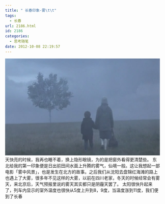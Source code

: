 ```yaml
---
title: " 长春印象-雾\t\t"
tags:
  - 长春
url: 2186.html
id: 2186
categories:
  - 思考随笔
date: 2012-10-08 22:19:57
---
```


![20121008-223441.jpg](../../images//2012/10/20121008-223441.jpg) 天快亮的时候，我再也睡不着，换上隐形眼镜，为的是把窗外看得更清楚些。 东北给我的第一印象便是日出前田间水面上升腾的雾气，仙境一般。这让我想起一部电影「雾中风景」，也是发生在北方的故事。之后我们从沈阳去盘锦红海滩的路上也遇上了大雾，很多年不见这样的大雾，以前在四川老家，冬天的时候经常会有雾天，来北京后，天气预报里说的雾天其实都只是阴霾天罢了。 太阳很快升起来了，列车内显示的室外温度也很快从5度上升到8，9度，当温度涨到11度，我们便到了长春
